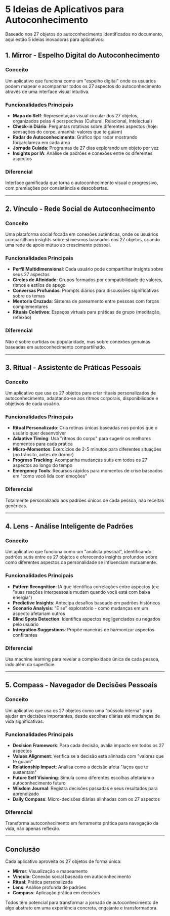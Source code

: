 # 5 Ideias de Aplicativos para Autoconhecimento

Baseado nos 27 objetos do autoconhecimento identificados no documento, aqui estão 5 ideias inovadoras para aplicativos:

## 1. **Mirror - Espelho Digital do Autoconhecimento**

### Conceito
Um aplicativo que funciona como um "espelho digital" onde os usuários podem mapear e acompanhar todos os 27 aspectos do autoconhecimento através de uma interface visual intuitiva.

### Funcionalidades Principais
- **Mapa do Self**: Representação visual circular dos 27 objetos, organizados pelas 4 perspectivas (Cultural, Relacional, Intelectual)
- **Check-in Diário**: Perguntas rotativas sobre diferentes aspectos (hoje: sensações do corpo, amanhã: valores que te guiam)
- **Radar de Autoconhecimento**: Gráfico tipo radar mostrando força/clareza em cada área
- **Jornada Guiada**: Programas de 27 dias explorando um objeto por vez
- **Insights por IA**: Análise de padrões e conexões entre os diferentes aspectos

### Diferencial
Interface gamificada que torna o autoconhecimento visual e progressivo, com premiações por consistência e descobertas.

---

## 2. **Vínculo - Rede Social de Autoconhecimento**

### Conceito
Uma plataforma social focada em conexões autênticas, onde os usuários compartilham insights sobre si mesmos baseados nos 27 objetos, criando uma rede de apoio mútuo ao crescimento pessoal.

### Funcionalidades Principais
- **Perfil Multidimensional**: Cada usuário pode compartilhar insights sobre seus 27 aspectos
- **Circles de Afinidade**: Grupos formados por compatibilidade de valores, ritmos e estilos de apego
- **Conversas Profundas**: Prompts diários para discussões significativas sobre os temas
- **Mentoria Cruzada**: Sistema de pareamento entre pessoas com forças complementares
- **Rituais Coletivos**: Espaços virtuais para práticas de grupo (meditação, reflexão)

### Diferencial
Não é sobre curtidas ou popularidade, mas sobre conexões genuínas baseadas em autoconhecimento compartilhado.

---

## 3. **Ritual - Assistente de Práticas Pessoais**

### Conceito
Um aplicativo que usa os 27 objetos para criar rituais personalizados de autoconhecimento, adaptando-se aos ritmos corporais, disponibilidade e objetivos de cada usuário.

### Funcionalidades Principais
- **Ritual Personalizado**: Cria rotinas únicas baseadas nos pontos que o usuário quer desenvolver
- **Adaptive Timing**: Usa "ritmos do corpo" para sugerir os melhores momentos para cada prática
- **Micro-Momentos**: Exercícios de 2-5 minutos para diferentes situações (no trânsito, antes de dormir)
- **Progress Tracking**: Acompanha mudanças sutis em todos os 27 aspectos ao longo do tempo
- **Emergency Tools**: Recursos rápidos para momentos de crise baseados em "como você lida com emoções"

### Diferencial
Totalmente personalizado aos padrões únicos de cada pessoa, não receitas genéricas.

---

## 4. **Lens - Análise Inteligente de Padrões**

### Conceito
Um aplicativo que funciona como um "analista pessoal", identificando padrões sutis entre os 27 objetos e oferecendo insights profundos sobre como diferentes aspectos da personalidade se influenciam mutuamente.

### Funcionalidades Principais
- **Pattern Recognition**: IA que identifica correlações entre aspectos (ex: "suas reações interpessoais mudam quando você está com baixa energia")
- **Predictive Insights**: Antecipa desafios baseado em padrões históricos
- **Scenario Analysis**: "E se" exploratório - como mudanças em um aspecto afetariam outros
- **Blind Spots Detection**: Identifica aspectos negligenciados ou negados pelo usuário
- **Integration Suggestions**: Propõe maneiras de harmonizar aspectos conflitantes

### Diferencial
Usa machine learning para revelar a complexidade única de cada pessoa, indo além da superfície.

---

## 5. **Compass - Navegador de Decisões Pessoais**

### Conceito
Um aplicativo que usa os 27 objetos como uma "bússola interna" para ajudar em decisões importantes, desde escolhas diárias até mudanças de vida significativas.

### Funcionalidades Principais
- **Decision Framework**: Para cada decisão, avalia impacto em todos os 27 aspectos
- **Values Alignment**: Verifica se a decisão está alinhada com "valores que te guiam"
- **Relationship Impact**: Analisa como a decisão afeta "laços que te sustentam"
- **Future Self Visioning**: Simula como diferentes escolhas afetariam o autoconhecimento futuro
- **Wisdom Journal**: Registra decisões passadas e seus resultados para aprendizado
- **Daily Compass**: Micro-decisões diárias alinhadas com os 27 aspectos

### Diferencial
Transforma autoconhecimento em ferramenta prática para navegação da vida, não apenas reflexão.

---

## Conclusão

Cada aplicativo aproveita os 27 objetos de forma única:
- **Mirror**: Visualização e mapeamento
- **Vínculo**: Conexão social baseada em autoconhecimento
- **Ritual**: Prática personalizada
- **Lens**: Análise profunda de padrões
- **Compass**: Aplicação prática em decisões

Todos têm potencial para transformar a jornada de autoconhecimento de algo abstrato em uma experiência concreta, engajante e transformadora.